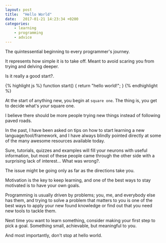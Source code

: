 ```yaml
---
layout: post
title:  "Hello World"
date:   2017-01-21 14:23:34 +0200
categories:
    - learning
    - programming
    - advice
---
```

The quintessential beginning to every programmer's journey.

It represents how simple it is to take off. Meant to avoid scaring you from trying and delving deeper.

Is it really a good start?.

{% highlight js %}
function start() {
    return "hello world!";
}
{% endhighlight %}

At the start of anything new, you begin at `square one`. The thing is, you get to decide what's *your* square one.

I believe there should be more people trying new things instead of following paved roads.

In the past, I have been asked on tips on how to start learning a new language/tool/framework, and I have always blindly pointed directly at some of the many awesome resources available today.

Sure, tutorials, quizzes and examples will fill your neurons with useful information, but most of these people came through the other side with a surprising lack of interest... What was wrong?.

The issue might be going only as far as the directions take you.

Motivation is the key to keep learning, and one of the best ways to stay motivated is to have your own goals.

Programming is usually driven by problems; you, me, and everybody else has them, and trying to solve a problem that matters to you is one of the best ways to apply your new found knowledge or find out that you need new tools to tackle them.

Next time you want to learn something, consider making your first step to pick a goal. Something small, achievable, but meaningful to you.

And most importantly, don't stop at hello world.
<!-- Start with something small -->


<!-- Next time you start something, be sure to make it your own. -->


<!-- something that speaks to you -->


<!-- controversially, I'm going to say. -->


<!-- Probably what comes after: motivation to continue. -->

<!-- Now that you have this new shiny tool under your belt, it's time to actually make it work for you. -->

<!-- Programming is often driven by problems; people create things to have less of them -->

<!-- The outcome will always be a result of the effort you put down to achieve your goals (Applies to everything). -->


<!-- Starting by setting clear goals, whether you want to create your own app, or solve a problem, -->

<!-- Next time you start something, be sure to make the first step yours. -->


<!-- I'm picking this topic to start my first blog about programming, career, frontend and any ideas that (will) come to mind. -->

<!-- Developers are people that extract motivation from challenges,  -->

<!-- Don't stop at hello world, -->

<!-- Low hanging fruit -->

